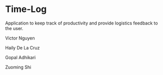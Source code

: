 Time-Log
========

Application to keep track of productivity and provide logistics feedback to the user.

Victor Nguyen

Haily De La Cruz

Gopal Adhikari

Zuoming Shi
